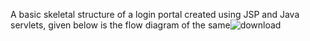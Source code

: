 A basic skeletal structure of a login portal created using JSP and Java servlets, given below is the flow diagram of the same![download](https://github.com/user-attachments/assets/7d8ae024-3ca6-4f39-b717-2afc4863dd7c)
